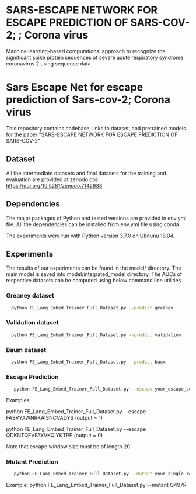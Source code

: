 # SARS-ESCAPE NETWORK FOR ESCAPE PREDICTION OF SARS-COV-2; ; Corona virus  
Machine learning-based computational approach to recognize the significant spike protein sequences of severe acute respiratory syndrome coronavirus 2  using sequence data 


# Sars Escape Net for escape prediction of Sars-cov-2; Corona virus  
This repository contains codebase, links to dataset, and pretrained models for the paper "SARS-ESCAPE NETWORK FOR ESCAPE PREDICTION OF SARS-COV-2" 


## Dataset
All the intermediate datasets and final datasets for the training and evaluation are 
provided at zenodo doi: https://doi.org/10.5281/zenodo.7142638 
## Dependencies
The major packages of Python and tested versions are provided in env.yml file. 
All the dependencies can be installed from env.yml file using conda.

The experiments were run with Python version 3.7.0 on Ubnunu 18.04. 
## Experiments

The results of our experiments can be found in the model/ directory.
The main model is saved into model/integrated_model directory. The AUCs of respective datasets can 
be computed using below command line utilities


### Greaney dataset 
```bash
  python FE_Lang_Embed_Trainer_Full_Dataset.py --predict greaney
```
### Validation dataset 
```bash
  python FE_Lang_Embed_Trainer_Full_Dataset.py --predict validation
```
### Baum dataset 
```bash
  python FE_Lang_Embed_Trainer_Full_Dataset.py --predict baum
```

### Escape Prediction 
```bash
   python FE_Lang_Embed_Trainer_Full_Dataset.py --escape your_escape_seq 

```
Examples 

python FE_Lang_Embed_Trainer_Full_Dataset.py --escape FASVYAWNRKAISNCVADYS  (output = 1)

python FE_Lang_Embed_Trainer_Full_Dataset.py --escape QDKNTQEVFAYVKQIYKTPP  (output = 0) 

Note that escape window size must be of length 20

### Mutant Prediction 
```bash
   python FE_Lang_Embed_Trainer_Full_Dataset.py --mutant your_single_res_mutant 
```
Example: python FE_Lang_Embed_Trainer_Full_Dataset.py --mutant  Q497R
